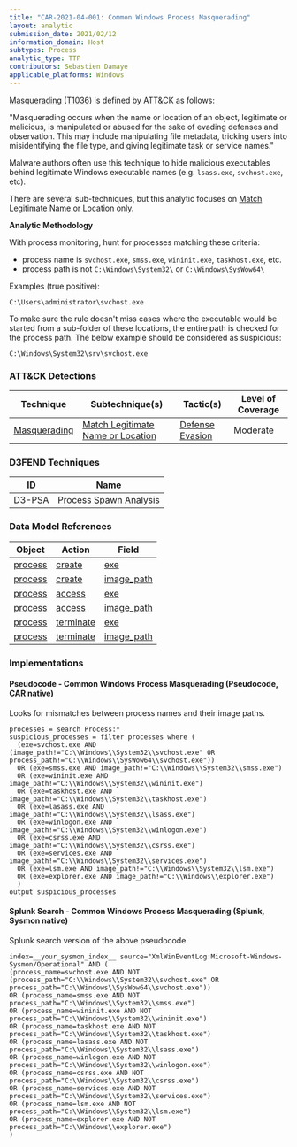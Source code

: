 ```yaml
---
title: "CAR-2021-04-001: Common Windows Process Masquerading"
layout: analytic
submission_date: 2021/02/12
information_domain: Host
subtypes: Process
analytic_type: TTP
contributors: Sebastien Damaye
applicable_platforms: Windows
---
```



[Masquerading (T1036)](https://attack.mitre.org/techniques/T1036/) is defined by ATT&CK as follows:

"Masquerading occurs when the name or location of an object, legitimate or malicious, is manipulated or abused for the sake of evading defenses and observation. This may include manipulating file metadata, tricking users into misidentifying the file type, and giving legitimate task or service names."

Malware authors often use this technique to hide malicious executables behind legitimate Windows executable names (e.g. `lsass.exe`, `svchost.exe`, etc).

There are several sub-techniques, but this analytic focuses on [Match Legitimate Name or Location](https://attack.mitre.org/techniques/T1036/005/) only.

**Analytic Methodology**

With process monitoring, hunt for processes matching these criteria:

* process name is `svchost.exe`, `smss.exe`, `wininit.exe`, `taskhost.exe`, etc.
* process path is not `C:\Windows\System32\` or `C:\Windows\SysWow64\`

Examples (true positive):

`C:\Users\administrator\svchost.exe`

To make sure the rule doesn't miss cases where the executable would be started from a sub-folder of these locations, the entire path is checked for the process path. The below example should be considered as suspicious:

`C:\Windows\System32\srv\svchost.exe`


### ATT&CK Detections

|Technique|Subtechnique(s)|Tactic(s)|Level of Coverage|
|---|---|---|---|
|[Masquerading](https://attack.mitre.org/techniques/T1036/)|[Match Legitimate Name or Location](https://attack.mitre.org/techniques/T1036/005/)|[Defense Evasion](https://attack.mitre.org/tactics/TA0005/)|Moderate|


### D3FEND Techniques

|ID|Name|
|---|---| 
|D3-PSA | [Process Spawn Analysis](https://d3fend.mitre.org/technique/d3f:ProcessSpawnAnalysis)| 



### Data Model References

|Object|Action|Field|
|---|---|---|
|[process](/data_model/process) | [create](/data_model/process#create) | [exe](/data_model/process#exe) |
|[process](/data_model/process) | [create](/data_model/process#create) | [image_path](/data_model/process#image_path) |
|[process](/data_model/process) | [access](/data_model/process#access) | [exe](/data_model/process#exe) |
|[process](/data_model/process) | [access](/data_model/process#access) | [image_path](/data_model/process#image_path) |
|[process](/data_model/process) | [terminate](/data_model/process#terminate) | [exe](/data_model/process#exe) |
|[process](/data_model/process) | [terminate](/data_model/process#terminate) | [image_path](/data_model/process#image_path) |



### Implementations

#### Pseudocode - Common Windows Process Masquerading (Pseudocode, CAR native)


Looks for mismatches between process names and their image paths.


```
processes = search Process:*
suspicious_processes = filter processes where (
  (exe=svchost.exe AND (image_path!="C:\\Windows\\System32\\svchost.exe" OR process_path!="C:\\Windows\\SysWow64\\svchost.exe"))
  OR (exe=smss.exe AND image_path!="C:\\Windows\\System32\\smss.exe")
  OR (exe=wininit.exe AND image_path!="C:\\Windows\\System32\\wininit.exe")
  OR (exe=taskhost.exe AND image_path!="C:\\Windows\\System32\\taskhost.exe")
  OR (exe=lasass.exe AND image_path!="C:\\Windows\\System32\\lsass.exe")
  OR (exe=winlogon.exe AND image_path!="C:\\Windows\\System32\\winlogon.exe")
  OR (exe=csrss.exe AND image_path!="C:\\Windows\\System32\\csrss.exe")
  OR (exe=services.exe AND image_path!="C:\\Windows\\System32\\services.exe")
  OR (exe=lsm.exe AND image_path!="C:\\Windows\\System32\\lsm.exe")
  OR (exe=explorer.exe AND image_path!="C:\\Windows\\explorer.exe")
  ) 
output suspicious_processes
```


#### Splunk Search - Common Windows Process Masquerading (Splunk, Sysmon native)


Splunk search version of the above pseudocode.


```
index=__your_sysmon_index__ source="XmlWinEventLog:Microsoft-Windows-Sysmon/Operational" AND (
(process_name=svchost.exe AND NOT (process_path="C:\\Windows\\System32\\svchost.exe" OR process_path="C:\\Windows\\SysWow64\\svchost.exe"))
OR (process_name=smss.exe AND NOT process_path="C:\\Windows\\System32\\smss.exe")
OR (process_name=wininit.exe AND NOT process_path="C:\\Windows\\System32\\wininit.exe")
OR (process_name=taskhost.exe AND NOT process_path="C:\\Windows\\System32\\taskhost.exe")
OR (process_name=lasass.exe AND NOT process_path="C:\\Windows\\System32\\lsass.exe")
OR (process_name=winlogon.exe AND NOT process_path="C:\\Windows\\System32\\winlogon.exe")
OR (process_name=csrss.exe AND NOT process_path="C:\\Windows\\System32\\csrss.exe")
OR (process_name=services.exe AND NOT process_path="C:\\Windows\\System32\\services.exe")
OR (process_name=lsm.exe AND NOT process_path="C:\\Windows\\System32\\lsm.exe")
OR (process_name=explorer.exe AND NOT process_path="C:\\Windows\\explorer.exe")
) 
```




